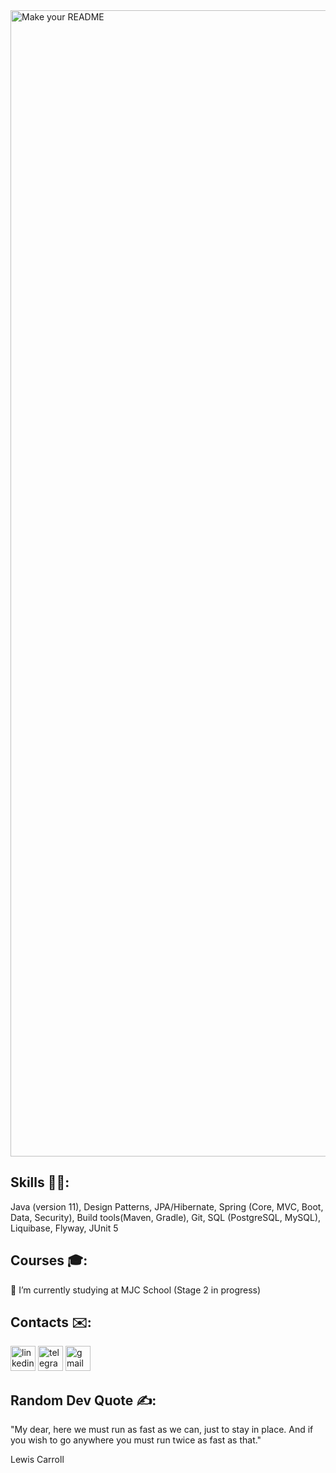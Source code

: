 <img width="1834" alt="Make your README" src="https://github.com/ArtyomPashun/ArtyomPashun/assets/55047614/3ab02e39-fffa-451e-8798-b7d6bd5e7ada">

## Skills :technologist:: 
Java (version 11), Design Patterns, JPA/Hibernate, Spring (Core, MVC, Boot, Data, Security), Build tools(Maven, Gradle), Git, SQL (PostgreSQL, MySQL), Liquibase, Flyway, JUnit 5

## Courses :mortar_board::
🌱 I’m currently studying at MJC School (Stage 2 in progress)

## Contacts :envelope::
[<img src='https://cdn.jsdelivr.net/npm/simple-icons@3.0.1/icons/linkedin.svg' alt='linkedin' height='40'>](https://www.linkedin.com/in/artsiom-pashun//)  [<img src='https://cdn.jsdelivr.net/npm/simple-icons@3.0.1/icons/telegram.svg' alt='telegram' height='40'>](https://t.me/artyom_p)  [<img src='https://cdn.jsdelivr.net/npm/simple-icons@3.0.1/icons/gmail.svg' alt='gmail' height='40'>](mailto:artyom.pashun@gmail.com)

## Random Dev Quote ✍️:
 "My dear, here we must run as fast as we can, just to stay in place. And if you wish to go anywhere you must run twice as fast as that."
 
 
 Lewis Carroll
